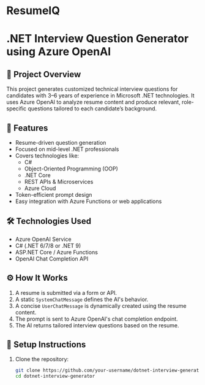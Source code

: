 # ResumeIQ

# .NET Interview Question Generator using Azure OpenAI

## 📌 Project Overview
This project generates customized technical interview questions for candidates with 3–6 years of experience in Microsoft .NET technologies. It uses Azure OpenAI to analyze resume content and produce relevant, role-specific questions tailored to each candidate’s background.

## 🚀 Features
- Resume-driven question generation
- Focused on mid-level .NET professionals
- Covers technologies like:
  - C#
  - Object-Oriented Programming (OOP)
  - .NET Core
  - REST APIs & Microservices
  - Azure Cloud
- Token-efficient prompt design
- Easy integration with Azure Functions or web applications

## 🛠 Technologies Used
- Azure OpenAI Service
- C# (.NET 6/7/8 or .NET 9)
- ASP.NET Core / Azure Functions
- OpenAI Chat Completion API

## ⚙️ How It Works
1. A resume is submitted via a form or API.
2. A static `SystemChatMessage` defines the AI's behavior.
3. A concise `UserChatMessage` is dynamically created using the resume content.
4. The prompt is sent to Azure OpenAI's chat completion endpoint.
5. The AI returns tailored interview questions based on the resume.

## 🧰 Setup Instructions
1. Clone the repository:
   ```bash
   git clone https://github.com/your-username/dotnet-interview-generator.git
   cd dotnet-interview-generator
   ```
